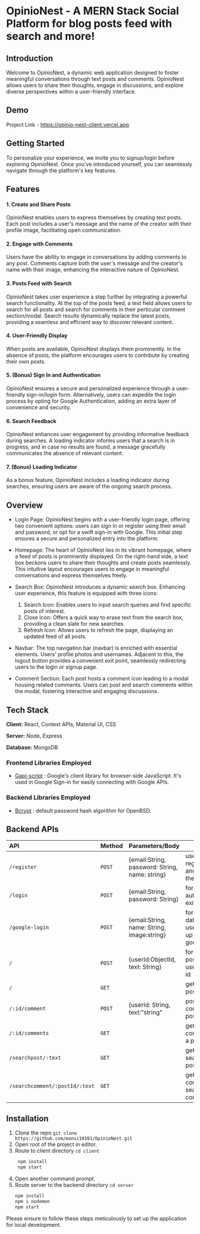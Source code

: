 
# OpinioNest - A MERN Stack Social Platform for blog posts feed with search and more!




## **Introduction**

Welcome to OpinioNest, a dynamic web application designed to foster meaningful conversations through text posts and comments. OpinioNest allows users to share their thoughts, engage in discussions, and explore diverse perspectives within a user-friendly interface.


## **Demo**

Project Link - https://opinio-nest-client.vercel.app

## **Getting Started**

To personalize your experience, we invite you to signup/login before exploring OpinioNest. Once you've introduced yourself, you can seamlessly navigate through the platform's key features.


## **Features**

#### 1. Create and Share Posts 
OpinioNest enables users to express themselves by creating text posts. Each post includes a user's message and the name of the creator with their profile image, facilitating open communication.

#### 2. Engage with Comments
Users have the ability to engage in conversations by adding comments to any post. Comments capture both the user's message and the creator's name with their image, enhancing the interactive nature of OpinioNest.

#### 3. Posts Feed with Search 
OpinioNest takes user experience a step further by integrating a powerful search functionality. At the top of the posts feed, a text field allows users to search for all posts and search for comments in their perticular comment section/modal. Search results dynamically replace the latest posts, providing a seamless and efficient way to discover relevant content.

#### 4. User-Friendly Display 
When posts are available, OpinioNest displays them prominently. In the absence of posts, the platform encourages users to contribute by creating their own posts.

#### 5. (Bonus) Sign In and Authentication 
OpinioNest ensures a secure and personalized experience through a user-friendly sign-in/login form. Alternatively, users can expedite the login process by opting for Google Authentication, adding an extra layer of convenience and security. 

#### 6. Search Feedback 
OpinioNest enhances user engagement by providing informative feedback during searches. A loading indicator informs users that a search is in progress, and in case no results are found, a message gracefully communicates the absence of relevant content.

#### 7. (Bonus) Loading Indicator  
As a bonus feature, OpinioNest includes a loading indicator during searches, ensuring users are aware of the ongoing search process.


## **Overview**

- Login Page: OpinioNest begins with a user-friendly login page, offering two convenient options: users can sign in or register using their email and password, or opt for a swift sign-in with Google. This initial step ensures a secure and personalized entry into the platform.

- Homepage: The heart of OpinioNest lies in its vibrant homepage, where a feed of posts is prominently displayed. On the right-hand side, a text box beckons users to share their thoughts and create posts seamlessly. This intuitive layout encourages users to engage in meaningful conversations and express themselves freely.

- Search Box: OpinioNest introduces a dynamic search box. Enhancing user experience, this feature is equipped with three icons:
    1.  Search Icon: Enables users to input search queries and find specific posts of interest.
    2. Close Icon: Offers a quick way to erase text from the search box, providing a clean slate for new searches.
    3. Refresh Icon: Allows users to refresh the page, displaying an updated feed of all posts.

- Navbar: The top navigation bar (navbar) is enriched with essential elements. Users' profile photos and usernames. Adjacent to this, the logout button provides a convenient exit point, seamlessly redirecting users to the login or signup page.

- Comment Section: Each post hosts a comment icon leading to a modal housing related comments. Users can post and search comments within the modal, fostering interactive and engaging discussions.




## **Tech Stack**

**Client:** React, Context APIs, Material UI, CSS

**Server:** Node, Express

**Database:** MongoDB

### **Frontend Libraries Employed**

 - [Gapi-script](https://www.npmjs.com/package/gapi-script) : Google's client library for browser-side JavaScript. It's used in Google Sign-in for easily connecting with Google APIs.

### **Backend Libraries Employed**

 - [Bcrypt](https://medium.com/@mridu.sh92/a-quick-guide-for-authentication-using-bcrypt-on-express-nodejs-1d8791bb418f) : default password hash algorithm for OpenBSD.


## **Backend APIs**

|    API    |  Method  |   Parameters/Body    |      Purpose      |
| :-------- | :----- | :------------------- | ------------------|
|`/register` | `POST` |{email:String, password: String, name: string}      | used to register user and returns the post|
|`/login`|`POST`|{email:String, password: String}|for authenticating existing user|
|`/google-login`|`POST`|{email:String, name: String, image:string}|for storing data when user signed up using google|
| `/` | `POST` | {userId:ObjectId, text: String}|for posting post data with user's Object id|
| `/` | `GET` | | getting all posts |
| `/:id/comment` | `POST` | {userId: String, text:"string"| post comment on a post|
| `/:id/comments`  | `GET` | |   get all comments of a post|      
|  `/searchpost/:text`  | `GET` | | getting searched posts|
|`/searchcomment/:postId/:text`   | `GET`| |   get all comments for searched comment|


## **Installation**

1. Clone the repo ``` git clone https://github.com/mansi10101/OpinioNest.git ``` 
2. Open root of the project in editor.
3. Route to client directory ``` cd client ```
   ```bash 
    npm install
    npm start 
   ```
4. Open another command prompt.
5. Route server to the backend directory ``` cd server ```
     ```bash 
    npm install
    npm i nodemon
    npm start 
     ```
Please ensure to follow these steps meticulously to set up the application for local development. 
  
    
